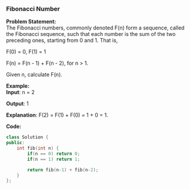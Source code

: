 ### Fibonacci Number

**Problem Statement:** <br/>
The Fibonacci numbers, commonly denoted F(n) form a sequence, called the Fibonacci sequence, such that each number is the sum of the two preceding ones, starting from 0 and 1. That is,

F(0) = 0, F(1) = 1

F(n) = F(n - 1) + F(n - 2), for n > 1.

Given n, calculate F(n).

**Example:** <br/>
**Input**: n = 2

**Output**: 1

**Explanation**: F(2) = F(1) + F(0) = 1 + 0 = 1.

**Code:** 
```cpp
class Solution {
public:
    int fib(int n) {
        if(n == 0) return 0;
        if(n == 1) return 1;

        return fib(n-1) + fib(n-2);
    }
};
```